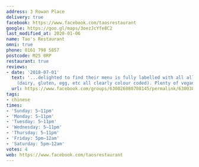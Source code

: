 ```yaml
---
address: 3 Rowan Place
delivery: true
facebook: https://www.facebook.com/taosrestaurant
google: https://goo.gl/maps/3oezJcYfe8C2
last_modified_at: 2020-01-06
name: Tao's Restaurant
omni: true
phone: 0161 798 5857
postcode: M25 0RP
restaurant: true
reviews:
- date: '2018-07-01'
  text: '...delighted to find their menu is fully labelled with all allergen info
    (dairy, gluten, egg, etc all clearly colour coded). Plenty of vegan options..'
  url: https://www.facebook.com/groups/630026080708145/permalink/630038250706928/
tags:
- chinese
times:
- 'Sunday: 5–11pm'
- 'Monday: 5–11pm'
- 'Tuesday: 5–11pm'
- 'Wednesday: 5–11pm'
- 'Thursday: 5–11pm'
- 'Friday: 5pm–12am'
- 'Saturday: 5pm–12am'
votes: 4
web: https://www.facebook.com/taosrestaurant
---
```

